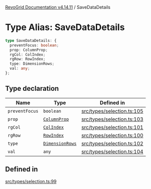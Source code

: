 [RevoGrid Documentation v4.14.11](README.md) / SaveDataDetails

# Type Alias: SaveDataDetails

```ts
type SaveDataDetails: {
  preventFocus: boolean;
  prop: ColumnProp;
  rgCol: ColIndex;
  rgRow: RowIndex;
  type: DimensionRows;
  val: any;
};
```

## Type declaration

| Name | Type | Defined in |
| ------ | ------ | ------ |
| `preventFocus` | `boolean` | [src/types/selection.ts:105](https://github.com/revolist/revogrid/blob/8390153a63782c6f2a806fb42e5983525eb9dc87/src/types/selection.ts#L105) |
| `prop` | [`ColumnProp`](TypeAlias.ColumnProp.md) | [src/types/selection.ts:103](https://github.com/revolist/revogrid/blob/8390153a63782c6f2a806fb42e5983525eb9dc87/src/types/selection.ts#L103) |
| `rgCol` | [`ColIndex`](TypeAlias.ColIndex.md) | [src/types/selection.ts:101](https://github.com/revolist/revogrid/blob/8390153a63782c6f2a806fb42e5983525eb9dc87/src/types/selection.ts#L101) |
| `rgRow` | [`RowIndex`](TypeAlias.RowIndex.md) | [src/types/selection.ts:100](https://github.com/revolist/revogrid/blob/8390153a63782c6f2a806fb42e5983525eb9dc87/src/types/selection.ts#L100) |
| `type` | [`DimensionRows`](TypeAlias.DimensionRows.md) | [src/types/selection.ts:102](https://github.com/revolist/revogrid/blob/8390153a63782c6f2a806fb42e5983525eb9dc87/src/types/selection.ts#L102) |
| `val` | `any` | [src/types/selection.ts:104](https://github.com/revolist/revogrid/blob/8390153a63782c6f2a806fb42e5983525eb9dc87/src/types/selection.ts#L104) |

## Defined in

[src/types/selection.ts:99](https://github.com/revolist/revogrid/blob/8390153a63782c6f2a806fb42e5983525eb9dc87/src/types/selection.ts#L99)
